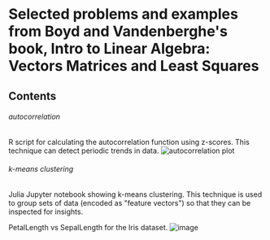# Selected problems and examples from Boyd and Vandenberghe's book, Intro to Linear Algebra: Vectors Matrices and Least Squares

## Contents

###### autocorrelation
R script for calculating the autocorrelation function using z-scores. This technique can detect periodic trends in data.
![autocorrelation plot](https://github.com/blakeb211/autocorrelation/blob/main/autocorrelation%20function.jpeg)

###### k-means clustering
Julia Jupyter notebook showing k-means clustering. This technique is used to group sets of data (encoded as "feature vectors") so that they can be inspected for insights. 

PetalLength vs SepalLength for the Iris dataset.
![image](https://user-images.githubusercontent.com/20021147/147608211-b028759e-856d-4638-a4c0-18889cc027ba.png)

